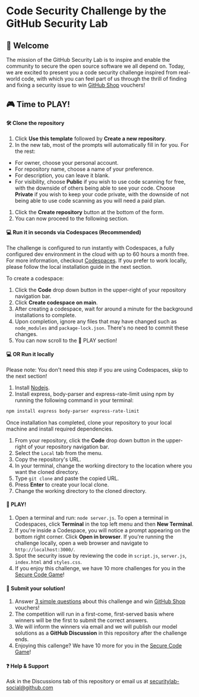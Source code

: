 # Code Security Challenge by the GitHub Security Lab

## 👋 Welcome

The mission of the GitHub Security Lab is to inspire and enable the community to secure the open source software we all depend on. Today, we are excited to present you a code security challenge inspired from real-world code, with which you can feel part of us through the thrill of finding and fixing a security issue to win [GitHub Shop](https://www.thegithubshop.com/) vouchers!

## 🎮 Time to PLAY!

#### 🛠️ Clone the repository

1. Click **Use this template** followed by **Create a new repository**.
2. In the new tab, most of the prompts will automatically fill in for you. For the rest:
- For owner, choose your personal account.
- For repository name, choose a name of your preference.
- For description, you can leave it blank.
- For visibility, choose **Public** if you wish to use code scanning for free, with the downside of others being able to see your code. Choose **Private** if you wish to keep your code private, with the downside of not being able to use code scanning as you will need a paid plan.
1. Click the **Create repository** button at the bottom of the form.
1. You can now proceed to the following section.

#### 💻 Run it in seconds via Codespaces (Recommended)

The challenge is configured to run instantly with Codespaces, a fully configured dev environment in the cloud with up to 60 hours a month free. For more information, checkout [Codespaces](https://docs.github.com/en/codespaces/overview). If you prefer to work locally, please follow the local installation guide in the next section.

To create a codespace: 
1. Click the **Code** drop down button in the upper-right of your repository navigation bar.
1. Click **Create codespace on main**.
1. After creating a codespace, wait for around a minute for the background installations to complete.
1. Upon completion, ignore any files that may have changed such as `node_modules` and `package-lock.json`. There's no need to commit these changes.
1. You can now scroll to the 🚀 PLAY section!

#### 💻️ OR Run it locally

Please note: You don't need this step if you are using Codespaces, skip to the next section!

1. Install [Nodejs](https://nodejs.org/en/download). 
1. Install express, body-parser and express-rate-limit using npm by running the following command in your terminal:

```bash
npm install express body-parser express-rate-limit
```

Once installation has completed, clone your repository to your local machine and install required dependencies.

1. From your repository, click the **Code** drop down button in the upper-right of your repository navigation bar.
1. Select the `Local` tab from the menu.
1. Copy the repository's URL.
1. In your terminal, change the working directory to the location where you want the cloned directory.
1. Type `git clone` and paste the copied URL.
1. Press **Enter** to create your local clone.
1. Change the working directory to the cloned directory.

#### 🚀 PLAY!

1. Open a terminal and run:
`node server.js`. To open a terminal in Codespaces, click **Terminal** in the top left menu and then **New Terminal**.
1. If you're inside a Codespace, you will notice a prompt appearing on the bottom right corner. Click **Open in browser**. If you're running the challenge locally, open a web browser and navigate to `http://localhost:3000/`.
1. Spot the security issue by reviewing the code in `script.js`, `server.js`, `index.html` and `styles.css`.
1. If you enjoy this challenge, we have 10 more challenges for you in the [Secure Code Game](https://gh.io/securecodegame)!

#### 🔐 Submit your solution!

1. Answer [3 simple questions](https://forms.gle/EdGsWrqMcQZQ8myN6) about this challenge and win [GitHub Shop](https://www.thegithubshop.com/) vouchers!
1. The competition will run in a first-come, first-served basis where winners will be the first to submit the correct answers.
1. We will inform the winners via email and we will publish our model solutions as a **GitHub Discussion** in this repository after the challenge ends.
1. Enjoying this callenge? We have 10 more for you in the [Secure Code Game](https://gh.io/securecodegame)!

#### ❓ Help & Support

Ask in the Discussions tab of this repository or email us at securitylab-social@github.com
